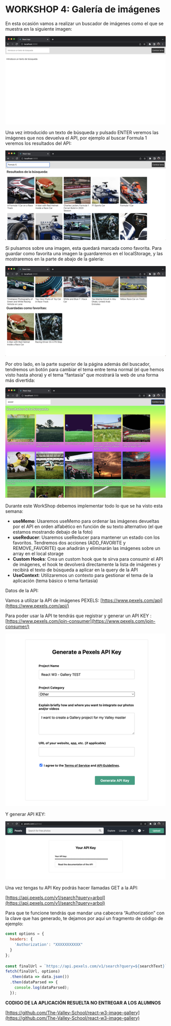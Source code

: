 # WORKSHOP 4: Galería de imágenes

En esta ocasión vamos a realizar un buscador de imágenes como el que se muestra en la siguiente imagen:

![Untitled](/assets/Untitled.png)

Una vez introducido un texto de búsqueda y pulsado ENTER veremos las imágenes que nos devuelva el API, por ejemplo al buscar Formula 1 veremos los resultados del API:

![Untitled](/assets/Untitled%201.png)

Si pulsamos sobre una imagen, esta quedará marcada como favorita. Para guardar como favorita una imagen la guardaremos en el localStorage, y las mostraremos en la parte de abajo de la galería:

![Untitled](/assets/Untitled%202.png)

Por otro lado, en la parte superior de la página además del buscador, tendremos un botón para cambiar el tema entre tema normal (el que hemos visto hasta ahora) y el tema “fantasía” que mostrará la web de una forma más divertida:

![Untitled](/assets/Untitled%203.png)

Durante este WorkShop debemos implementar todo lo que se ha visto esta semana:

- **useMemo**: Usaremos useMemo para ordenar las imágenes devueltas por el API en orden alfabético en función de su texto alternativo (el que estamos mostrando debajo de la foto)
- **useReducer**: Usaremos useReducer para mantener un estado con los favoritos. Tendremos dos acciones (ADD_FAVORITE y REMOVE_FAVORITE) que añadirán y eliminarán las imágenes sobre un array en el local storage
- **Custom Hooks**: Crea un custom hook que te sirva para consumir el API de imágenes, el hook te devolverá directamente la lista de imágenes y recibirá el texto de búsqueda a aplicar en la query de la API
- **UseContext**: Utilizaremos un contexto para gestionar el tema de la aplicación (tema básico o tema fantasía)

Datos de la API:

Vamos a utilizar la API de imágenes PEXELS: [https://www.pexels.com/api](https://www.pexels.com/api/) 

Para poder usar la API te tendrás que registrar y generar un API KEY : [https://www.pexels.com/join-consumer](https://www.pexels.com/join-consumer/) 

![Untitled](/assets/Untitled%204.png)

Y generar API KEY:

![Untitled](/assets/Untitled%205.png)

Una vez tengas tu API Key podrás hacer llamadas GET a la API:

[https://api.pexels.com/v1/search?query=arbol](https://api.pexels.com/v1/search?query=arbol) 

Para que te funcione tendrás que mandar una cabecera “Authorization” con la clave que has generado, te dejamos por aquí un fragmento de código de ejemplo:

```jsx
const options = {
  headers: {
    'Authorization': "XXXXXXXXXXX"
  }
};

const finalUrl = `https://api.pexels.com/v1/search?query=${searchText}`;
fetch(finalUrl, options)
  .then(data => data.json())
  .then(dataParsed => {
    console.log(dataParsed);
  });
```

**CODIGO DE LA APLICACIÓN RESUELTA
NO ENTREGAR A LOS ALUMNOS**

[https://github.com/The-Valley-School/react-w3-image-gallery](https://github.com/The-Valley-School/react-w3-image-gallery)